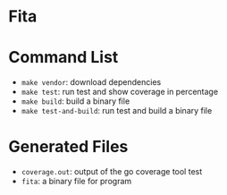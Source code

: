 # Fita

# Command List
- `make vendor`: download dependencies
- `make test`: run test and show coverage in percentage
- `make build`: build a binary file
- `make test-and-build`: run test and build a binary file

# Generated Files
- `coverage.out`: output of the go coverage tool test
- `fita`: a binary file for program